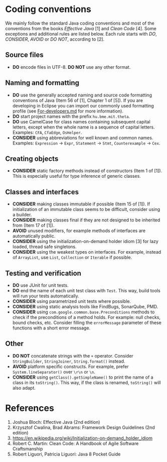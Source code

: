 # Coding conventions

We mainly follow the standard Java coding conventions and most of the conventions from the books _Effective Java_ [1] and _Clean Code_ [4]. Some exceptions and additional rules are listed below. Each rule starts with _DO_, _CONSIDER_, _AVOID_ or _DO NOT_, according to [2].

## Source files
* **DO** encode files in UTF-8. **DO NOT** use any other format.

## Naming and formatting

* **DO** use the generally accepted naming and source code formatting conventions of Java (Item 56 of [1], Chapter 1 of [5]). If you are developing in Eclipse you can import our commonly used formatting profile (see [For-developers.md](For-developers.md) for more information).
* **DO** start project names with the prefix `hu.bme.mit.theta`.
* **DO** use CamelCase for class names containing subsequent capital letters, except when the whole name is a sequence of capital letters. Examples: `CFA`, `CfaEdge`, `OsHelper`.
* **CONSIDER** using abbreviations for well known and common names. Examples: `Expression` -> `Expr`, `Statement` -> `Stmt`, `Counterexample` -> `Cex`.

## Creating objects

* **CONSIDER** static factory methods instead of constructors (Item 1 of [1]). This is especially useful for type inference of generic classes.

## Classes and interfaces

* **CONSIDER** making classes immutable if possible (Item 15 of [1]). If initialization of an immutable class seems to be difficult, consider using a builder.
* **CONSIDER** making classes final if they are not designed to be inherited from (Item 17 of [1]).
* **AVOID** unused modifiers, for example methods of interfaces are automatically public.
* **CONSIDER** using the initialization-on-demand holder idiom [3] for lazy loaded, thread safe singletons.
* **CONSIDER** using the weakest types on interfaces. For example, instead of `ArrayList`, use `List`, `Collection` or `Iterable` if possible.

## Testing and verification

* **DO** use JUnit for unit tests.
* **DO** end the name of each unit test class with `Test`. This way, build tools will run your tests automatically.
* **CONSIDER** using parametrized unit tests where possible.
* **CONSIDER** using static analysis tools like FindBugs, SonarQube, PMD.
* **CONSIDER** using `com.google.common.base.Preconditions` methods to check if the preconditions of a method holds. For example: null checks, bound checks, etc. Consider filling the `errorMessage` parameter of these functions with a short error message.

## Other
* **DO NOT** concatenate strings with the `+` operator. Consider `StringBuilder`, `StringJoiner`, `String.format()` instead.
* **AVOID** platform specific constructs. For example, prefer `System.lineSeparator()` over `\r\n` or `\n`.
* **CONSIDER** using `getClass().getSimpleName()` to print the name of a class in its `toString()`. This way, if the class is renamed, `toString()` will also adapt.

# References

1. Joshua Bloch: Effective Java (2nd edition)
1. Krzysztof Cwalina, Brad Abrams: Framework Design Guidelines (2nd edition)
1. https://en.wikipedia.org/wiki/Initialization-on-demand_holder_idiom
1. Robert C. Martin: Clean Code: A Handbook of Agile Software Craftsmanship
1. Robert Liguori, Patricia Liguori: Java 8 Pocket Guide
